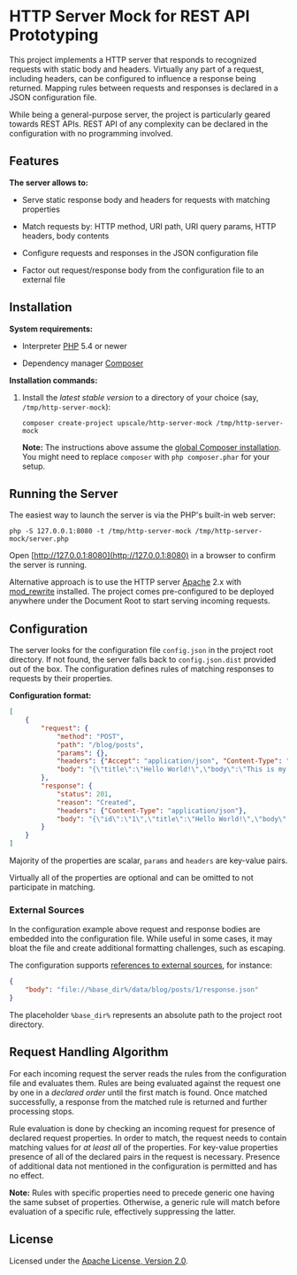 HTTP Server Mock for REST API Prototyping
=========================================

This project implements a HTTP server that responds to recognized requests with static body and headers.
Virtually any part of a request, including headers, can be configured to influence a response being returned.
Mapping rules between requests and responses is declared in a JSON configuration file.

While being a general-purpose server, the project is particularly geared towards REST APIs.
REST API of any complexity can be declared in the configuration with no programming involved.


## Features

**The server allows to:**

* Serve static response body and headers for requests with matching properties

* Match requests by: HTTP method, URI path, URI query params, HTTP headers, body contents

* Configure requests and responses in the JSON configuration file

* Factor out request/response body from the configuration file to an external file


## Installation

**System requirements:**

* Interpreter [PHP](http://www.php.net/) 5.4 or newer

* Dependency manager [Composer](https://getcomposer.org/)

**Installation commands:**

1. Install the _latest stable version_ to a directory of your choice (say, `/tmp/http-server-mock`):

    ```shell
    composer create-project upscale/http-server-mock /tmp/http-server-mock
    ```

    **Note:** The instructions above assume the [global Composer installation](https://getcomposer.org/doc/00-intro.md#globally).
    You might need to replace `composer` with `php composer.phar` for your setup.


## Running the Server

The easiest way to launch the server is via the PHP's built-in web server:
```shell
php -S 127.0.0.1:8080 -t /tmp/http-server-mock /tmp/http-server-mock/server.php
```

Open [http://127.0.0.1:8080](http://127.0.0.1:8080) in a browser to confirm the server is running.

Alternative approach is to use the HTTP server [Apache](https://httpd.apache.org/) 2.x with [mod_rewrite](http://httpd.apache.org/docs/current/mod/mod_rewrite.html) installed.
The project comes pre-configured to be deployed anywhere under the Document Root to start serving incoming requests.


## Configuration

The server looks for the configuration file `config.json` in the project root directory.
If not found, the server falls back to `config.json.dist` provided out of the box.
The configuration defines rules of matching responses to requests by their properties.

**Configuration format:**
```json
[
    {
        "request": {
            "method": "POST",
            "path": "/blog/posts",
            "params": {},
            "headers": {"Accept": "application/json", "Content-Type": "application/json"},
            "body": "{\"title\":\"Hello World!\",\"body\":\"This is my first post!\"}"
        },
        "response": {
            "status": 201,
            "reason": "Created",
            "headers": {"Content-Type": "application/json"},
            "body": "{\"id\":\"1\",\"title\":\"Hello World!\",\"body\":\"This is my first post!\"}"
        }
    }
]
```

Majority of the properties are scalar, `params` and `headers` are key-value pairs.

Virtually all of the properties are optional and can be omitted to not participate in matching.

### External Sources

In the configuration example above request and response bodies are embedded into the configuration file.
While useful in some cases, it may bloat the file and create additional formatting challenges, such as escaping.

The configuration supports [references to external sources](http://www.php.net/wrappers), for instance:
```json
{
    "body": "file://%base_dir%/data/blog/posts/1/response.json"
}
```

The placeholder `%base_dir%` represents an absolute path to the project root directory.


## Request Handling Algorithm

For each incoming request the server reads the rules from the configuration file and evaluates them.
Rules are being evaluated against the request one by one in a _declared order_ until the first match is found.
Once matched successfully, a response from the matched rule is returned and further processing stops.

Rule evaluation is done by checking an incoming request for presence of declared request properties.
In order to match, the request needs to contain matching values for _at least all_ of the properties.
For key-value properties presence of all of the declared pairs in the request is necessary.
Presence of additional data not mentioned in the configuration is permitted and has no effect.

**Note:** Rules with specific properties need to precede generic one having the same subset of properties.
Otherwise, a generic rule will match before evaluation of a specific rule, effectively suppressing the latter.


## License

Licensed under the [Apache License, Version 2.0](http://www.apache.org/licenses/LICENSE-2.0).
